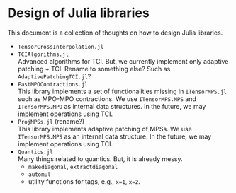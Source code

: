 # Design of Julia libraries

This document is a collection of thoughts on how to design Julia libraries.

* `TensorCrossInterpolation.jl`
* `TCIAlgorithms.jl`<br>Advanced algorithms for TCI. But, we currently implement only adaptive patching + TCI. Rename to something else? Such as `AdaptivePatchingTCI.jl`?
* `FastMPOContractions.jl`<br>This library implements a set of functionalities missing in `ITensorMPS.jl` such as MPO-MPO contractions. We use `ITensorMPS.MPS` and `ITensorMPS.MPO` as internal data structures. In the future, we may implement operations using TCI.
* `ProjMPSs.jl` (rename?)<br>This library implements adaptive patching of MPSs. We use `ITensorMPS.MPS` as an internal data structure. In the future, we may implement operations using TCI.
* `Quantics.jl`<br>Many things related to quantics. But, it is already messy.
  - `makediagonal`, `extractdiagonal`
  - `automul`
  - utility functions for tags, e.g., `x=1`, `x=2`.